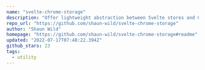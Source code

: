 ```yaml
---
name: "svelte-chrome-storage"
description: "Offer lightweight abstraction between Svelte stores and Chrome storage."
repo_url: "https://github.com/shaun-wild/svelte-chrome-storage"
author: "Shaun Wild"
homepage: "https://github.com/shaun-wild/svelte-chrome-storage#readme"
updated: "2022-07-17T07:48:22.394Z"
github_stars: 23
tags: 
  - utility
---
```

